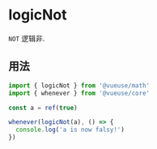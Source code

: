 # logicNot

`NOT` 逻辑非.

## 用法

```ts
import { logicNot } from '@vueuse/math'
import { whenever } from '@vueuse/core'

const a = ref(true)

whenever(logicNot(a), () => {
  console.log('a is now falsy!')
})
```
